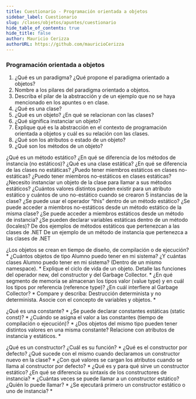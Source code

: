 ```yaml
---
title: Cuestionario - Programación orientada a objetos
sidebar_label: Cuestionario
slug: /clases/objetos/apuntes/cuestionario
hide_table_of_contents: true
hide_title: false
author: Mauricio Cerizza
authorURL: https://github.com/mauricioCerizza
---
```


### Programación orientada a objetos
1. ¿Qué es un paradigma? ¿Qué propone el paradigma orientado a objetos?
2. Nombre a los pilares del paradigma orientado a objetos.
3. Describa el pilar de la abstracción y de un ejemplo que no se haya mencionado en los apuntes o en clase. 
9. ¿Qué es una clase?
11. ¿Qué es un objeto? ¿En qué se relacionan con las clases?
12. ¿Qué significa instanciar un objeto?
13. Explique qué es la abstracción en el contexto de programación orientada a objetos y cuál es su relación con las clases.
14. ¿Qué son los atributos o estado de un objeto?
15. ¿Qué son los métodos de un objeto?


¿Qué es un método estático? ¿En qué se diferencia de los métodos de instancia (no estáticos)?
¿Qué es una clase estática? ¿En qué se diferencia de las clases no estáticas?
¿Puedo tener miembros estáticos en clases no-estáticas?
¿Puedo tener miembros no-estáticos en clases estáticas?
¿Necesito instanciar un objeto de la clase para llamar a sus métodos estáticos?
¿Cuántos valores distintos pueden existir para un atributo estático y cuántos de uno no-estático cuando se crearon 5 instancias de la clase?
¿Se puede usar el operador “this” dentro de un método estático?
¿Se puede acceder a miembros no-estáticos desde un método estático de la misma clase?
¿Se puede acceder a miembros estáticos desde un método de instancia?
¿Se pueden declarar variables estáticas dentro de un método (locales)?
De dos ejemplos de métodos estáticos que pertenezcan a las clases de .NET
De un ejemplo de un método de instancia que pertenezca a las clases de .NET

¿Los objetos se crean en tiempo de diseño, de compilación o de ejecución? *
¿Cuántos objetos de tipo Alumno puedo tener en mi sistema? ¿Y cuántas clases Alumno puedo tener en mi sistema? (Dentro de un mismo namespace). *
Explique el ciclo de vida de un objeto. Detalle las funciones del operador new, del constructor y del Garbage Collector. *
¿En qué segmento de memoria se almacenan los tipos valor (value type) y en cuál los tipos por referencia (reference type)? ¿En cuál interfiere al Garbage Collector? *
Compare y describa: Destrucción determinista y no determinista. Asocie con el concepto de variables y objetos. *

¿Qué es una constante? *
¿Se puede declarar constantes estáticas (static const)? *
¿Cuándo se asigna el valor a las constantes (tiempo de compilación o ejecución)? *
¿Dos objetos del mismo tipo pueden tener distintos valores en una misma constante? Relacione con atributos de instancia y estáticos. *

¿Qué es un constructor? ¿Cuál es su función? *
¿Qué es el constructor por defecto? ¿Qué sucede con el mismo cuando declaramos un constructor nuevo en la clase? *
¿Con qué valores se cargan los atributos cuando se llama al constructor por defecto? *
¿Qué es y para qué sirve un constructor estático? ¿En qué se diferencia su sintaxis de los constructores de instancia? *
¿Cuántas veces se puede llamar a un constructor estático? ¿Quién lo puede llamar? *
¿Se ejecutará primero un constructor estático o uno de instancia? *
